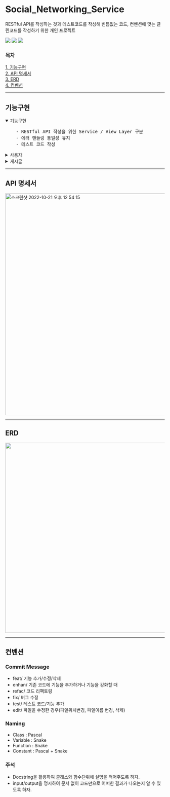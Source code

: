 # Social_Networking_Service
RESTful API를 작성하는 것과 테스트코드를 작성해 빈틈없는 코드, 컨벤션에 맞는 클린코드를 작성하기 위한 개인 프로젝트

<img src="https://img.shields.io/badge/Python-3.9.10-3776AB?style=flat-square&logo=Python&logoColor=white"/> <img src="https://img.shields.io/badge/Django-092E20?style=flat-square&logo=Django&logoColor=white"/> <img src="https://img.shields.io/badge/Django REST framework-092E20?style=flat-square&logo=Django REST framework&logoColor=white"/> 

### 목차
[1. 기능구현](#기능구현) <br>
[2. API 명세서](#api-명세서) <br>
[3. ERD](#erd) <br>
[4. 컨벤션](#컨벤션) <br>

---

## 기능구현

<details open>
<summary>
기능구현
</summary>
<pre>
    - RESTful API 작성을 위한 Service / View Layer 구분
    - 에러 핸들링 통일성 유지
    - 테스트 코드 작성
</pre></details>

<details>
<summary>
사용자
</summary>
<pre>
    - 회원가입, 로그인 시 사용 = Email
    - simple JWT로 로그인 기능 구현
</pre></details>

<details>
<summary>게시글</summary>
<pre>

<details><summary> 목록 조회</summary>
    - 권한 : 모든 사용자
    - params를 통한 매개변수를 받아와서 기능 구현
    - 정렬
        - default : 작성일 + 내림차순
        - [작성일 / 좋아요 수 / 조회수] 중 1개 선택
        - 오름차순, 내림차순
    - 검색
        - 검색어가 제목이나 내용에 포함된 게시글
    - 필터링
        - 해당 키워드의 해시태그를 포함한 게시글
            - 예시 1) ?tags=서울 >> “서울" 해시태그를 포함한 게시글
            - 예시 2) ?tags=서울,맛집 >> “서울" 과 “맛집” 해시태그를 포함한 게시글
            - [ex. “서울” 검색 시 > #서울(검색됨) / #서울맛집 (검색안됨)  / #서울,#맛집(검색됨)]
            - [ex. “서울,맛집” 검색 시 > #서울(검색안됨) / #서울맛집 (검색안됨)  / #서울,#맛집(검색됨)] 
    - 페이징
        - default : 1 페이지 당 10개의 게시글 수
        - params에 원하는 게시글 사이즈를 입력하여 사이즈 조정이 가능
</details>

<details><summary> 게시글 상세 조회</summary>
    - 권한 : 로그인이 된 사용자
    - 상세보기를 할 때마다 조회수 + 1
</details>

<details><summary> 작성</summary>
    - 권한 : 로그인이 된 작성자
    - 입력값 : 제목, 내용, 해시태그
    - 해시태그는 '#'로 시작되고 ','로 구분되는 텍스트가 입력됨
        - 예시 { “tags”: “#맛집,#서울,#브런치 카페,#주말” }
</details>

<details><summary> 수정</summary>
    - 권한 : 로그인이 된 작성자
    - 수정값 : 제목, 내용, 해시태그
    - 해시태그는 '#'로 시작되고 ','로 구분되는 텍스트가 입력됨
        - 예시 { “tags”: “#맛집,#서울,#브런치 카페,#주말” }
</details>

<details><summary> 삭제 </summary>
    - 권한 : 로그인이 된 작성자
    - soft delete 삭제시 비활성화
    - hard delete 삭제시 영구삭제
</details>

<details><summary> 복구</summary>
    - 권한 : 로그인이 된 작성자
    - soft delete가 되어있는 게시글만 복구가 가능
</details>

<details><summary> 좋아요</summary>
    - 권한 : 로그인이 된 사용자
    - get_or_create() 사용하여 
    - create -> True -> 좋아요 등록 후 좋아요 수 +1
    - get -> False -> 좋아요 취소 후 좋아요 수 -1
</details>
</pre>
</details>

---

## API 명세서
<img width="700" alt="스크린샷 2022-10-21 오후 12 54 15" src="https://user-images.githubusercontent.com/104303285/197108032-dba1e5fc-2e3f-4201-9d86-d741bf0c5720.png">

---

## ERD
<img width="600" src="https://user-images.githubusercontent.com/104303285/197109255-f988ff08-d53c-4b08-aeb4-a04c265cd89b.png">


---

## 컨벤션

### Commit Message

- feat/ 기능 추가/수정/삭제
- enhan/ 기존 코드에 기능을 추가하거나 기능을 강화할 때
- refac/ 코드 리팩토링
- fix/ 버그 수정
- test/ 테스트 코드/기능 추가
- edit/ 파일을 수정한 경우(파일위치변경, 파일이름 변경, 삭제)

### Naming

- Class : Pascal
- Variable : Snake
- Function : Snake
- Constant : Pascal + Snake

### 주석

- Docstring을 활용하여 클래스와 함수단위에 설명을 적어주도록 하자.
- input/output을 명시하여 문서 없이 코드만으로 어떠한 결과가 나오는지 알 수 있도록 하자.
